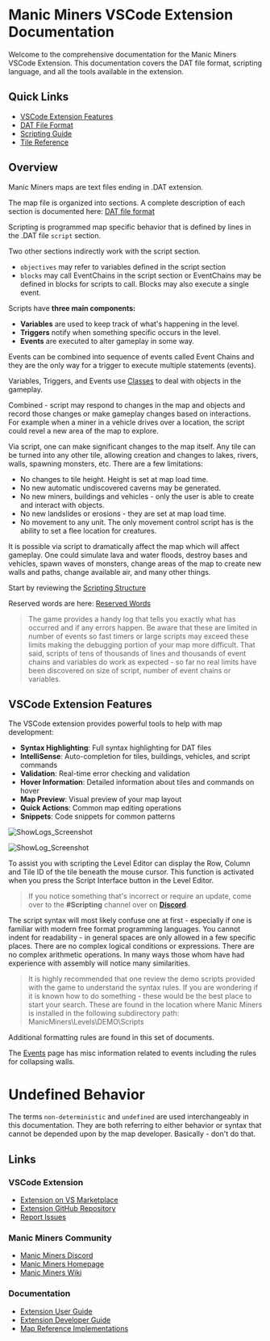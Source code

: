 # Manic Miners VSCode Extension Documentation

Welcome to the comprehensive documentation for the Manic Miners VSCode Extension. This documentation covers the DAT file format, scripting language, and all the tools available in the extension.

## Quick Links

- [VSCode Extension Features](../../README.md)
- [DAT File Format](_pages/DATFileFormat)
- [Scripting Guide](_pages/ScriptingStructure)
- [Tile Reference](_pages/DATTileReference)

## Overview

Manic Miners maps are text files ending in .DAT extension.

The map file is organized into sections. A complete description of each section is documented here: [DAT file format](_pages/DatFileFormat)

Scripting is programmed map specific behavior that is defined by lines in the .DAT file `script` section.

Two other sections indirectly work with the script section.
- `objectives` may refer to variables defined in the script section
- `blocks` may call EventChains in the script section or EventChains may be defined in blocks for scripts to call. Blocks may also execute a single event.

Scripts have **three main components:**

- **Variables** are used to keep track of what's happening in the level.
- **Triggers** notify when something specific occurs in the level.
- **Events** are executed to alter gameplay in some way.

Events can be combined into sequence of events called Event Chains and they are the only way for a trigger to execute multiple statements (events).

Variables, Triggers, and Events use [Classes](_pages/Classes) to deal with objects in the gameplay.

Combined - script may respond to changes in the map and objects and record those changes or make gameplay changes based on interactions. For example when a miner in a vehicle drives over a location, the script could revel a new area of the map to explore.

Via script, one can make significant changes to the map itself. Any tile can be turned into any other tile, allowing creation and changes to lakes, rivers, walls, spawning monsters, etc. There are a few limitations:
- No changes to tile height. Height is set at map load time.
- No new automatic undiscovered caverns may be generated.
- No new miners, buildings and vehicles - only the user is able to create and interact with objects.
- No new landslides or erosions - they are set at map load time.
- No movement to any unit. The only movement control script has is the ability to set a flee location for creatures.

It is possible via script to dramatically affect the map which will affect gameplay. One could simulate lava and water floods, destroy bases and vehicles, spawn waves of monsters, change areas of the map to create new walls and paths, change available air, and many other things. 

Start by reviewing the [Scripting Structure](_pages/ScriptingStructure)

Reserved words are here: [Reserved Words](_pages/ReservedWords)

>The game provides a handy log that tells you exactly what has occurred and if any errors happen. Be aware that these are limited in number of events so fast timers or large scripts may exceed these limits making the debugging portion of your map more difficult. That said, scripts of tens of thousands of lines and thousands of event chains and variables do work as expected - so far no real limits have been discovered on size of script, number of event chains or variables.

## VSCode Extension Features

The VSCode extension provides powerful tools to help with map development:

- **Syntax Highlighting**: Full syntax highlighting for DAT files
- **IntelliSense**: Auto-completion for tiles, buildings, vehicles, and script commands
- **Validation**: Real-time error checking and validation
- **Hover Information**: Detailed information about tiles and commands on hover
- **Map Preview**: Visual preview of your map layout
- **Quick Actions**: Common map editing operations
- **Snippets**: Code snippets for common patterns

![ShowLogs_Screenshot](_media/EditorScriptingOptions.png "Script Button")

![ShowLog_Screenshot](_media/EditorShowLogs.png "Show Logs")

To assist you with scripting the Level Editor can display the Row, Column and Tile ID of the tile beneath the mouse cursor. This function is activated when you press the Script Interface button in the Level Editor.

>If you notice something that's incorrect or require an update, come over to the **#Scripting** channel over on **[Discord](https://discord.gg/85k8JHz)**.

The script syntax will most likely confuse one at first - especially if one is familiar with modern free format programming languages. You cannot indent for readability - in general spaces are only allowed in a few specific places. There are no complex logical conditions or expressions. There are no complex arithmetic operations. In many ways those whom have had experience with assembly will notice many similarities.

>It is highly recommended that one review the demo scripts provided with the game to understand the syntax rules. If you are wondering if it is known how to do something - these would be the best place to start your search. These are found in the location where Manic Miners is installed in the following subdirectory path: ManicMiners\Levels\DEMO\Scripts

Additional formatting rules are found in this set of documents.

The [Events](_pages/Events) page has misc information related to events including the rules for collapsing walls.

# Undefined Behavior
The terms `non-deterministic` and `undefined` are used interchangeably in this documentation. They are both referring to either behavior or syntax that cannot be depended upon by the map developer. Basically - don't do that.

## Links

### VSCode Extension
 - [Extension on VS Marketplace](https://marketplace.visualstudio.com/items?itemName=manic-miners.dat)
 - [Extension GitHub Repository](https://github.com/Wal33D/vscode-manic-miners)
 - [Report Issues](https://github.com/Wal33D/vscode-manic-miners/issues)

### Manic Miners Community
 - [Manic Miners Discord](https://discord.gg/85k8JHz)
 - [Manic Miners Homepage](https://manicminers.baraklava.com/)
 - [Manic Miners Wiki](https://manicminers.fandom.com/)

### Documentation
 - [Extension User Guide](../../docs/extension/USER_GUIDE.md)
 - [Extension Developer Guide](../../docs/extension/DEVELOPER_GUIDE.md)
 - [Map Reference Implementations](../../map-reference-implementations/README.md)
